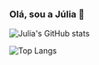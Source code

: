 ### Olá, sou a Júlia 👋

![Julia's GitHub stats](https://github-readme-stats.vercel.app/api?username=juliaam&theme=synthwave&icons=true&prs_merged=true&hide_rank=true)

 
![Top Langs](https://github-readme-stats.vercel.app/api/top-langs/?username=juliaam&theme=synthwave&layout=compact)

